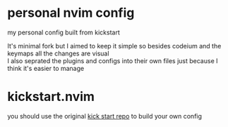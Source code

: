 # personal nvim config 

my personal config built from kickstart


It's minimal fork but I aimed to keep it simple so besides codeium and the keymaps all the changes are visual  
I also seprated the plugins and configs into their own files just because I think it's easier to manage

# kickstart.nvim 

you should use the original [kick start repo](https://github.com/nvim-lua/kickstart.nvim) to build your own config

